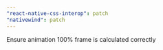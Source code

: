 ```yaml
---
"react-native-css-interop": patch
"nativewind": patch
---
```


Ensure animation 100% frame is calculated correctly
